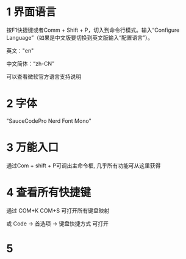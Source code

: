 


# 1 界面语言

按F1快捷键或者Comm + Shift + P，切入到命令行模式。输入“Configure Language”（如果是中文版要切换到英文版输入“配置语言”）。

英文："en"

中文简体：“zh-CN”

可以查看微软官方语言支持说明

# 2 字体

"SauceCodePro Nerd Font Mono"

# 3 万能入口

通过Com + shift + P可调出主命令框, 几乎所有功能可从这里获得

# 4 查看所有快捷键

通过 COM+K COM+S 可打开所有键盘映射

或 Code → 首选项 → 键盘快捷方式 可打开

# 5 